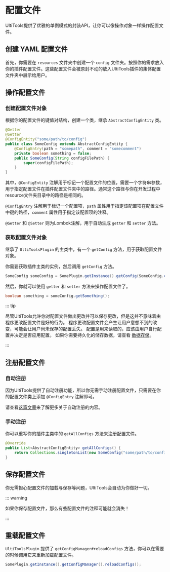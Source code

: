 # 配置文件

UltiTools提供了优雅的单例模式的封装API，让你可以像操作对象一样操作配置文件。

## 创建 YAML 配置文件

首先，你需要在 `resources` 文件夹中创建一个 `config` 文件夹。按照你的需求放入你的插件配置文件。这些配置文件会被原封不动的放入UltiTools插件的集体配置文件夹中展示给用户。

## 操作配置文件

### 创建配置文件对象

根据你的配置文件的键值对结构，创建一个类，继承 `AbstractConfigEntity` 类。

```java
@Getter
@Setter
@ConfigEntity("some/path/to/config")
public class SomeConfig extends AbstractConfigEntity {
    @ConfigEntry(path = "somepath", comment = "somecomment")
    private boolean something = false;
    public SomeConfig(String configFilePath) {
        super(configFilePath);
    }
}
```

其中，`@ConfigEntity` 注解用于标记一个配置文件的位置，需要一个字符串参数，用于指定配置文件在插件配置文件夹中的路径。通常这个路径与你在开发过程中resource文件夹目录中的路径是相同的。

`@ConfigEntry` 注解用于标记一个配置项，`path` 属性用于指定该配置项在配置文件中键的路径，`comment` 属性用于指定该配置项的注释。

`@Getter` 和 `@Setter` 则为Lombok注解，用于自动生成 `getter` 和 `setter` 方法。

### 获取配置文件对象

继承了 `UltiToolsPlugin` 的主类中，有一个 `getConfig` 方法，用于获取配置文件对象。 

你需要获取插件主类的实例，然后调用 `getConfig` 方法。

```java
SomeConfig someConfig = SomePlugin.getInstance().getConfig(SomeConfig.class);
```

然后，你就可以使用 `getter` 和 `setter` 方法来操作配置文件了。

```java
boolean something = someConfig.getSomething();
```

::: tip

尽管UltiTools允许你对配置文件做出更改并可以保存更改，但是这并不意味着由程序更改配置文件是好的行为。
程序更改配置文件会产生让用户意想不到的改变，可能会让用户尚未保存的配置丢失。
配置是用来读取的，应该由用户自行配置并决定是否应用配置。
如果你需要持久化的储存数据，请查看 [数据存储](/zh/guide/essentials/data-storage)。

:::

## 注册配置文件

### 自动注册

因为UltiTools提供了自动注册功能，所以你无需手动注册配置文件，只需要在你的配置文件类上添加 `@ConfigEntry` 注解即可。

请查看[这篇文章](/zh/guide/advanced/auto-register)来了解更多关于自动注册的内容。

### 手动注册

你可以重写你的插件主类中的 `getAllConfigs` 方法来注册配置文件。

```java
@Override
public List<AbstractConfigEntity> getAllConfigs() {
    return Collections.singletonList(new SomeConfig("some/path/to/config"));
}
```

## 保存配置文件

你无需担心配置文件的加载与保存等问题，UltiTools会自动为你做好一切。

::: warning

如果你保存配置文件，那么有些配置文件的注释可能就会消失！

:::

## 重载配置文件

`UltiToolsPlugin` 提供了 `getConfigManager#reloadConfigs` 方法，你可以在需要的时候调用它来重新加载配置文件。

```java
SomePlugin.getInstance().getConfigManager().reloadConfigs();
```
